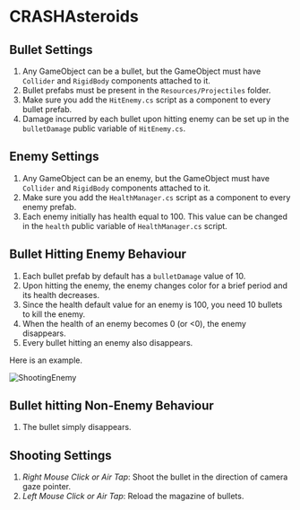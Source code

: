 # CRASHAsteroids

## Bullet Settings

1. Any GameObject can be a bullet, but the GameObject must have `Collider` and `RigidBody` components attached to it.  
2. Bullet prefabs must be present in the `Resources/Projectiles` folder. 
3. Make sure you add the `HitEnemy.cs` script as a component to every bullet prefab.
4. Damage incurred by each bullet upon hitting enemy can be set up in the `bulletDamage` public variable of `HitEnemy.cs`.

## Enemy Settings

1. Any GameObject can be an enemy, but the GameObject must have `Collider` and `RigidBody` components attached to it.
2. Make sure you add the `HealthManager.cs` script as a component to every enemy prefab.
3. Each enemy initially has health equal to 100. This value can be changed in the  `health` public variable of `HealthManager.cs` script.

## Bullet Hitting Enemy Behaviour

1. Each bullet prefab by default has a `bulletDamage` value of 10.
2. Upon hitting the enemy, the enemy changes color for a brief period and its health decreases.
3. Since the health default value for an enemy is 100, you need 10 bullets to kill the enemy.
4. When the health of an enemy becomes 0 (or <0), the enemy disappears.
5. Every bullet hitting an enemy also disappears.

Here is an example.  

![ShootingEnemy](https://user-images.githubusercontent.com/18630586/75085486-c3a40280-54de-11ea-93ab-08e858cbcf7e.gif)

## Bullet hitting Non-Enemy Behaviour

1. The bullet simply disappears.

## Shooting Settings

1. *Right Mouse Click or Air Tap*: Shoot the bullet in the direction of camera gaze pointer.
2. *Left Mouse Click or Air Tap*: Reload the magazine of bullets.
